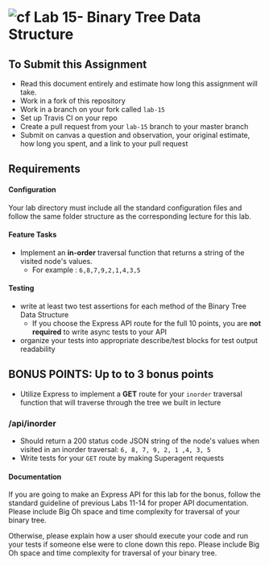 ![cf](http://i.imgur.com/7v5ASc8.png) Lab 15- Binary Tree Data Structure
====
## To Submit this Assignment
* Read this document entirely and estimate how long this assignment will take.
* Work in a fork of this repository
* Work in a branch on your fork called `lab-15`
* Set up Travis CI on your repo
* Create a pull request from your `lab-15` branch to your master branch
* Submit on canvas a question and observation, your original estimate, how long you spent, and a link to your pull request

## Requirements
#### Configuration
<!-- list of files, configurations, tools, etc that are required -->
  Your lab directory must include all the standard configuration files and follow the same folder structure as the corresponding lecture for this lab.
  
#### Feature Tasks  
 * Implement an **in-order** traversal function that returns a string of the visited node's values.
      * For example : `6,8,7,9,2,1,4,3,5`
   
 #### Testing
* write at least two test assertions for each method of the Binary Tree Data Structure
  * If you choose the Express API route for the full 10 points, you are **not required** to write async tests to your API
* organize your tests into appropriate describe/test blocks for test output readability
   
## BONUS POINTS: Up to to 3 bonus points
 * Utilize Express to implement a **GET** route for your `inorder` traversal function that will traverse through the tree we built in lecture
 ### /api/inorder
   * Should return a 200 status code JSON string of the node's values when visited in an inorder traversal: `6, 8, 7, 9, 2, 1 ,4, 3, 5`
* Write tests for your `GET` route by making Superagent requests

####  Documentation
If you are going to make an Express API for this lab for the bonus, follow the standard guideline of previous Labs 11-14 for proper API documentation. Please include Big Oh space and time complexity for traversal of your binary tree. 

Otherwise, please explain how a user should execute your code and run your tests if someone else were to clone down this repo. Please include Big Oh space and time complexity for traversal of your binary tree. 

